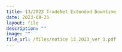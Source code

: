 ```yaml
---
title: 13/2023 TradeNet Extended Downtime
date: 2023-08-25
layout: file
description: ""
image: ""
file_url: /files/notice 13_2023_ver_1.pdf
---
```

